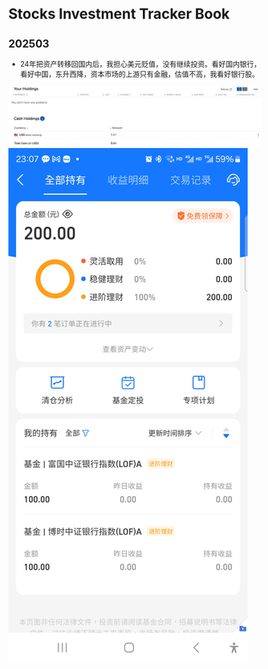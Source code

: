 # Stocks Investment Tracker Book

## 202503

* 24年把资产转移回国内后，我担心美元贬值，没有继续投资。看好国内银行，看好中国，东升西降，资本市场的上游只有金融，估值不高，我看好银行股。

![](R01Files/20250301.png)
![](R01Files/20250302.jpg)
